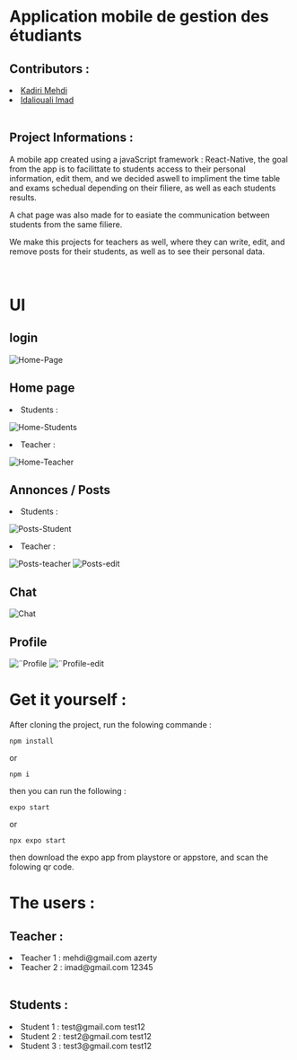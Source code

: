 # Application mobile de gestion des étudiants

## Contributors :

<li><a href='https://www.github.com/MehKad'>Kadiri Mehdi</a></li>
<li><a href='https://github.com/ImadIdaliouali'>Idaliouali Imad</a></li>

<br>

## Project Informations :

A mobile app created using a javaScript framework : React-Native, the goal from the app is to facilittate to students access to their personal information, edit them, and we decided aswell to impliment the time table and exams schedual depending on their filiere, as well as each students results.

A chat page was also made for to easiate the communication between students from the same filiere.

We make this projects for teachers as well, where they can write, edit, and remove posts for their students, as well as to see their personal data.

<br>

# UI

## login

![Home-Page](Images/Login.jpg)

## Home page

<li>Students : </li>

![Home-Students](Images/homeS.jpg)

<li>Teacher : </li>

![Home-Teacher](Images/HomeT.jpg)

## Annonces / Posts

<li>Students : </li>

![Posts-Student](Images/PostsS.jpg)

<li>Teacher : </li>

![Posts-teacher](Images/PostsT.jpg)
![Posts-edit](Images/PostsTE.jpg)

## Chat

![Chat](Images/ChatS.jpg)

## Profile

![¨Profile](Images/Profile.jpg)
![¨Profile-edit](Images/ProfileE.jpg)

# Get it yourself :

After cloning the project, run the folowing commande :

```
npm install
```

or

```
npm i
```

then you can run the following :

```
expo start
```

or

```
npx expo start
```

then download the expo app from playstore or appstore, and scan the folowing qr code.

# The users :

## Teacher :

<li>Teacher 1 : mehdi@gmail.com azerty</li>
<li>Teacher 2 : imad@gmail.com 12345</li>
<br>

## Students :

<li>Student 1 : test@gmail.com test12</li>
<li>Student 2 : test2@gmail.com test12</li>
<li>Student 3 : test3@gmail.com test12</li>
